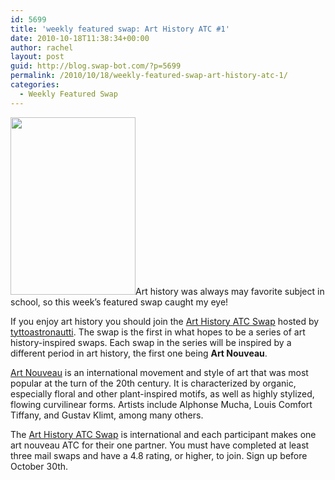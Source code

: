 ```yaml
---
id: 5699
title: 'weekly featured swap: Art History ATC #1'
date: 2010-10-18T11:38:34+00:00
author: rachel
layout: post
guid: http://blog.swap-bot.com/?p=5699
permalink: /2010/10/18/weekly-featured-swap-art-history-atc-1/
categories:
  - Weekly Featured Swap
---
```

[<img src="http://blog.swap-bot.com/wp-content/uploads/2010/10/swap.jpg" alt="" title="swap" width="200" height="284" class="alignleft size-full wp-image-5700" />](http://www.swap-bot.com/swap/show/74412)Art history was always may favorite subject in school, so this week&#8217;s featured swap caught my eye! 

If you enjoy art history you should join the [Art History ATC Swap](http://www.swap-bot.com/swap/show/74412) hosted by [tyttoastronautti](http://www.swap-bot.com/user:tyttoastronautti). The swap is the first in what hopes to be a series of art history-inspired swaps. Each swap in the series will be inspired by a different period in art history, the first one being **Art Nouveau**. 

[Art Nouveau](http://en.wikipedia.org/wiki/Art_Nouveau) is an international movement and style of art that was most popular at the turn of the 20th century. It is characterized by organic, especially floral and other plant-inspired motifs, as well as highly stylized, flowing curvilinear forms. Artists include Alphonse Mucha, Louis Comfort Tiffany, and Gustav Klimt, among many others.

The [Art History ATC Swap](http://www.swap-bot.com/swap/show/74412) is international and each participant makes one art nouveau ATC for their one partner. You must have completed at least three mail swaps and have a 4.8 rating, or higher, to join. Sign up before October 30th.